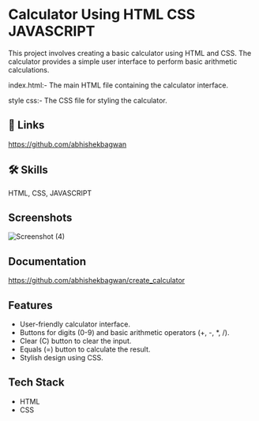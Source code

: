 
# Calculator Using HTML CSS JAVASCRIPT

This project involves creating a basic calculator using HTML and CSS. The calculator provides a simple user interface to perform basic arithmetic calculations.

index.html:- The main HTML file containing the calculator interface.

style css:- The CSS file for styling the calculator.

## 🔗 Links
https://github.com/abhishekbagwan
## 🛠 Skills
HTML,
CSS,
JAVASCRIPT
## Screenshots


![Screenshot (4)](https://github.com/abhishekbagwan/create_calculator/assets/135419900/458ea7b7-4203-4423-8820-6acbfa1f9b1c)


## Documentation

https://github.com/abhishekbagwan/create_calculator


## Features

- User-friendly calculator interface.
- Buttons for digits (0-9) and basic arithmetic operators (+, -, *, /).
- Clear (C) button to clear the input.
- Equals (=) button to calculate the result.
- Stylish design using CSS.




## Tech Stack

- HTML
- CSS
